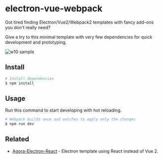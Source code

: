 # electron-vue-webpack
Got tired finding Electron/Vue2/Webpack2 templates with fancy add-ons you don't really need?

Give a try to this minimal template with very few dependencies for quick development and prototyping.

![w10 sample](https://cloud.githubusercontent.com/assets/11739632/19222705/0f8c55fc-8e5f-11e6-97fa-0d3943f43358.png)

## Install
``` bash
# Install dependencies
$ npm install
```

## Usage
Run this command to start developing with hot reloading.
``` bash
# Webpack builds once and watches to apply only the changes
$ npm run dev
```

## Related
- [Agora-Electron-React](https://github.com/AgoraIO-Community/Agora-Electron-Quickstart/blob/master/Agora-Electron-React) -
Electron template using React instead of Vue 2.
